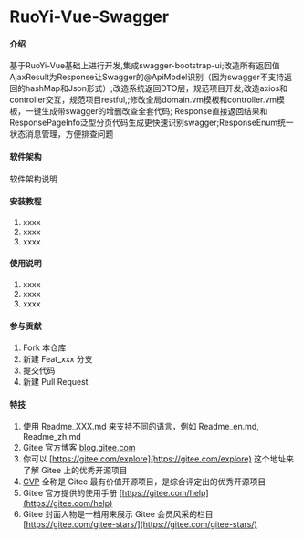 # RuoYi-Vue-Swagger

#### 介绍
基于RuoYi-Vue基础上进行开发,集成swagger-bootstrap-ui;改造所有返回值AjaxResult为Response让Swagger的@ApiModel识别（因为swagger不支持返回的hashMap和Json形式）;改造系统返回DTO层，规范项目开发;改造axios和controller交互，规范项目restful,;修改全局domain.vm模板和controller.vm模板，一键生成带swagger的增删改查全套代码; Response<T>直接返回结果和ResponsePageInfo<T>泛型分页代码生成更快速识别swagger;ResponseEnum统一状态消息管理，方便排查问题

#### 软件架构
软件架构说明


#### 安装教程

1.  xxxx
2.  xxxx
3.  xxxx

#### 使用说明

1.  xxxx
2.  xxxx
3.  xxxx

#### 参与贡献

1.  Fork 本仓库
2.  新建 Feat_xxx 分支
3.  提交代码
4.  新建 Pull Request


#### 特技

1.  使用 Readme\_XXX.md 来支持不同的语言，例如 Readme\_en.md, Readme\_zh.md
2.  Gitee 官方博客 [blog.gitee.com](https://blog.gitee.com)
3.  你可以 [https://gitee.com/explore](https://gitee.com/explore) 这个地址来了解 Gitee 上的优秀开源项目
4.  [GVP](https://gitee.com/gvp) 全称是 Gitee 最有价值开源项目，是综合评定出的优秀开源项目
5.  Gitee 官方提供的使用手册 [https://gitee.com/help](https://gitee.com/help)
6.  Gitee 封面人物是一档用来展示 Gitee 会员风采的栏目 [https://gitee.com/gitee-stars/](https://gitee.com/gitee-stars/)

